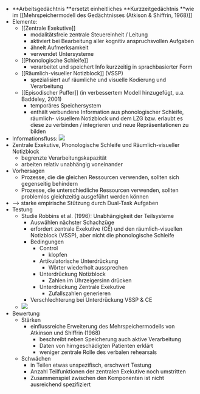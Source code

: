 - **Arbeitsgedächtnis **ersetzt einheitliches **Kurzzeitgedächtnis **wie im [[Mehrspeichermodell des Gedächtnisses (Atkison & Shiffrin, 1968)]] 
- Elemente:
    - [[Zentrale Exekutive]]
        - modalitätsfreie zentrale Steuereinheit / Leitung
        - aktiviert bei Bearbeitung aller kognitiv anspruchsvollen Aufgaben 
        - ähnelt Aufmerksamkeit
        - verwendet Untersysteme 
    - [[Phonologische Schleife]]
        - verarbeitet und speichert Info kurzzeitig in sprachbasierter Form
    - [[Räumlich-visueller Notizblock]] (VSSP)
        - spezialisiert auf räumliche und visuelle Kodierung und Verarbeitung
    - [[Episodischer Puffer]] (in verbessertem Modell hinzugefügt, u.a. Baddeley, 2001) 
        - temporäres Speichersystem
        - enthält verbundene Information aus phonologischer Schleife, räumlich- visuellem Notizblock und dem LZG bzw. erlaubt es diese zu verbinden / integrieren und neue Repräsentationen zu bilden
- Informationsfluss: ![](https://firebasestorage.googleapis.com/v0/b/firescript-577a2.appspot.com/o/imgs%2Fapp%2Fssoenksen%2F7fOVNkQQyd.png?alt=media&token=ce240035-57ed-4a63-8dfc-cd2e43fc3fe6)
- Zentrale Exekutive, Phonologische Schleife und Räumlich-visueller Notizblock 
    - begrenzte Verarbeitungskapazität 
    - arbeiten relativ unabhängig voneinander 
- Vorhersagen 
    - Prozesse, die die gleichen Ressourcen verwenden, sollten sich gegenseitig behindern 
    - Prozesse, die unterschiedliche Ressourcen verwenden, sollten problemlos gleichzeitig ausgeführt werden können
- --> starke empirische Stützung durch Dual-Task Aufgaben
- Testung
    - Studie Robbins et al. (1996): Unabhängigkeit der Teilsysteme 
        - Auswählen nächster Schachzüge
        - erfordert zentrale Exekutive (CE) und den räumlich-visuellen Notizblock (VSSP), aber nicht die phonologische Schleife
        - Bedingungen
            - Control 
                - klopfen
            - Artikulatorische Unterdrückung 
                - Wörter wiederholt aussprechen
            - Unterdrückung Notizblock 
                - Zahlen im Uhrzeigersinn drücken
            - Unterdrückung Zentrale Exekutive 
                - Zufallszahlen generieren
        - Verschlechterung bei Unterdrückung VSSP & CE
    - ![](https://firebasestorage.googleapis.com/v0/b/firescript-577a2.appspot.com/o/imgs%2Fapp%2Fssoenksen%2FgbmhoTEzXp.png?alt=media&token=f3397c0a-aa2e-4dc2-b849-f174582d6b98)
- Bewertung
    - Stärken
        - einflussreiche Erweiterung des Mehrspeichermodells von Atkinson und Shiffrin (1968)
            - beschreibt neben Speicherung auch aktive Verarbeitung 
            - Daten von hirngeschädigten Patienten erklärt
            - weniger zentrale Rolle des verbalen rehearsals
    - Schwächen
        - in Teilen etwas unspezifisch, erschwert Testung
        - Anzahl Teilfunktionen der zentralen Exekutive noch umstritten 
        - Zusammenspiel zwischen den Komponenten ist nicht ausreichend spezifiziert

